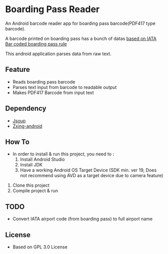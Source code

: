 # Boarding Pass Reader

An Android barcode reader app for boarding pass barcode(PDF417 type barcode).

A barcode printed on boarding pass has a bunch of datas [based on IATA Bar coded boarding pass rule](http://www.iata.org/whatwedo/stb/Pages/bcbp.aspx)

This android application parses data from raw text.


## Feature
- Reads boarding pass barcode
- Parses text input from barcode to readable output
- Makes PDF417 Barcode from input text

## Dependency
- [Jsoup](https://jsoup.org)
- [Zxing-android](https://github.com/zxing/zxing)

## How To 
- In order to install & run this project, you need to :
	1. Install Android Studio
	2. Install JDK
	3. Have a working Android OS Target Device (SDK min. ver 19, Does not recommend using AVD as a target device due to camera feature)
1. Clone this project 
2. Compile project & run

## TODO
- Convert IATA airport code (from boarding pass) to full airport name

## License
- Based on GPL 3.0 License